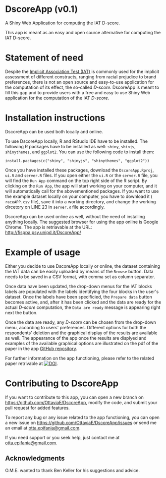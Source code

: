 # DscoreApp (v0.1)

A Shiny Web Application for computing the IAT D-score.

This app is meant as an easy and open source alternative for computing the IAT
D-score.

# Statement of need

Despite the [Implicit Association Test (IAT)](https://en.wikipedia.org/wiki/Implicit-association_test) is commonly used
for the implicit assessment of different constructs, ranging from racial prejudice to brand preferences, there is not an
open source and easy-to-use application for the computation of its effect, the so-called *D-score*. DscoreApp is meant
to fill this gap and to provide users with a free and easy to use Shiny Web application for the computation of the IAT
*D-score*.

# Installation instructions

DscoreApp can be used both locally and online.

To use DscoreApp locally, R and RStudio IDE have to be installed. The following R packages have to be installed as well:
`shiny`, `shinjs`, `shinythemes`, and `ggplot2`. You can use the following code to install them:

`install.packages(c("shiny", "shinyjs", "shinythemes", "ggplot2"))`

Once you have installed these packages, download the `DscoreApp.Rproj`, `ui.R` and `server.R` files. If you open either
the `ui.R` or the `server.R` file, you will find the `Run App` command on the top right side of the R script. By
clicking on the `Run App`, the app will start working on your computer, and it will automatically call for the
abovementioned packages. If you want to use the example dataset locally on your computer, you have to download it (
`raceAPP.csv` file), save it into a working directory, and change the working dircetory on LINE 23 in `server.R` file
accordingly.

DscoreApp can be used online as well, without the need of installing anything locally. The suggested browser for using
the app online is Google Chrome. The app is retriavable at the URL: http://fisppa.psy.unipd.it/DscoreApp/

# Example of usage

Either you decide to use DscoreApp locally or online, the dataset containing the IAT data can be easily uploaded by
means of the `Browse` button. Data needs to be saved in a CSV format, with comma set as column separator.

Once data have been updated, the drop-down menus for the IAT blocks labels are populated with the labels identifying the
four blocks in the user's dataset. Once the labels have been specificied, the `Prepare data` button becomes active, and,
after it has been clicked and the data are ready for the actual *D-score* computation, the `Data are ready` message is
appearing right next the button.

Once the data are ready, any *D-score* can be chosen from the drop-down menu, according to users' preferences. Different
options for both the respondents' deletion and the graphical display of the results are available as well. The
appearance of the app once the results are displyed and examples of the available graphical options are illustrated on
the pdf of the paper in the app [GitHub repository](https://github.com/OttaviaE/DscoreApp).

For further information on the app functioning, please refer to the related paper retrivable
at [![DOI](https://joss.theoj.org/papers/10.21105/joss.01764/status.svg)](https://doi.org/10.21105/joss.01764).

# Contributing to DscoreApp

If you want to contribute to this app, you can open a new branch on https://github.com/OttaviaE/DscoreApp, modify the
code, and submit your pull request for added features.

To report any bug or any issue related to the app functioning, you can open a new
issue on https://github.com/OttaviaE/DscoreApp/issues or send me an email at
otta.epifania@gmail.com.

If you need support or you seek help, just contact me at otta.epifania@gmail.com.

## Acknowledgments

O.M.E. wanted to thank Ben Keller for his suggestions and advice.   
